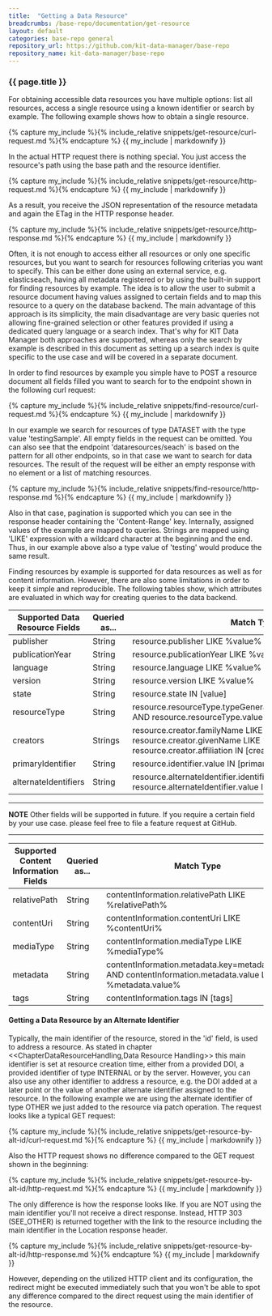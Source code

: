 ```yaml
---
title:  "Getting a Data Resource"
breadcrumbs: /base-repo/documentation/get-resource
layout: default
categories: base-repo general
repository_url: https://github.com/kit-data-manager/base-repo
repository_name: kit-data-manager/base-repo
---
```


### {{ page.title }}

For obtaining accessible data resources you have multiple options: list all resources, access a single resource using a known identifier or search by example. The following example shows how to obtain a 
single resource.

{% capture my_include %}{% include_relative snippets/get-resource/curl-request.md %}{% endcapture %}
{{ my_include | markdownify }}

In the actual HTTP request there is nothing special. You just access the resource's path using the base path and the resource identifier.

{% capture my_include %}{% include_relative snippets/get-resource/http-request.md %}{% endcapture %}
{{ my_include | markdownify }}

As a result, you receive the JSON representation of the resource metadata and again the ETag in the HTTP response header. 

{% capture my_include %}{% include_relative snippets/get-resource/http-response.md %}{% endcapture %}
{{ my_include | markdownify }}

Often, it is not enough to access either all resources or only one specific resources, but you want to search for resources following criterias you want to specify. This can be either done using an external service, 
e.g. elasticseach, having all metadata registered or by using the built-in support for finding resources by example. The idea is to allow the user to submit a resource document having values assigned to 
certain fields and to map this resource to a query on the database backend. The main advantage of this approach is its simplicity, the main disadvantage are very basic queries not allowing fine-grained 
selection or other features provided if using a dedicated query language or a search index. That's why for KIT Data Manager both approaches are supported, whereas only the search by example is described in this
document as setting up a search index is quite specific to the use case and will be covered in a separate document.

In order to find resources by example you simple have to POST a resource document all fields filled you want to search for to the endpoint shown in the following curl request: 

{% capture my_include %}{% include_relative snippets/find-resource/curl-request.md %}{% endcapture %}
{{ my_include | markdownify }}

In our example we search for resources of type DATASET with the type value 'testingSample'. All empty fields in the request can be omitted. You can also see that the endpoint 'dataresources/seach' is based on the
pattern for all other endpoints, so in that case we want to search for data resources. The result of the request will be either an empty response with no element or a list of matching resources. 

{% capture my_include %}{% include_relative snippets/find-resource/http-response.md %}{% endcapture %}
{{ my_include | markdownify }}

Also in that case, pagination is supported which you can see in the response header containing the 'Content-Range' key. Internally, assigned values of the example are mapped to queries. Strings are mapped using 'LIKE'
expression with a wildcard character at the beginning and the end. Thus, in our example above also a type value of 'testing' would produce the same result. 

Finding resources by example is supported for data resources as well as for content information. However, there are also some limitations in order to keep it simple and reproducible. The following tables show, which 
attributes are evaluated in which way for creating queries to the data backend.

|Supported Data Resource Fields|Queried as...|Match Type
|----|----|----
|publisher|String|resource.publisher LIKE %value%
|publicationYear|String|resource.publicationYear LIKE %value%
|language|String|resource.language LIKE %value%
|version|String|resource.version LIKE %value%
|state|String|resource.state IN [value]
|resourceType|String|resource.resourceType.typeGeneral=resourceType.typeGeneral AND resource.resourceType.value LIKE %resourceType.value%
|creators|Strings|resource.creator.familyName LIKE %creators.familyName% OR resource.creator.givenName LIKE %creators.givenName% OR resource.creator.affiliation IN [creators.affiliation]
|primaryIdentifier|String|resource.identifier.value IN [primaryIdentifier.value]
|alternateIdentifiers|String|resource.alternateIdentifier.identifierType!=INTERNAL AND resource.alternateIdentifier.value IN [alternateIdentifiers.value]

---
**NOTE**
Other fields will be supported in future. If you require a certain field by your use case. please feel free to file a feature request at GitHub.

---


|Supported Content Information Fields|Queried as...|Match Type 
|----|----|----
|relativePath|String|contentInformation.relativePath LIKE %relativePath%
|contentUri|String|contentInformation.contentUri LIKE %contentUri%
|mediaType|String|contentInformation.mediaType LIKE %mediaType%
|metadata|String|contentInformation.metadata.key=metadata.key AND contentInformation.metadata.value LIKE %metadata.value%
|tags|String|contentInformation.tags IN [tags]


#### Getting a Data Resource by an Alternate Identifier

Typically, the main identifier of the resource, stored in the 'id' field, is used to address a resource. As stated in chapter <<ChapterDataResourceHandling,Data Resource Handling>>
this main identifier is set at resource creation time, either from a provided DOI, a provided identifier of type INTERNAL or by the server. However, you can also use any other identifier to address a resource, 
e.g. the DOI added at a later point or the value of another alternate identifier assigned to the resource. In the following example we are using the alternate identifier of type OTHER we just added 
to the resource via patch operation. The request looks like a typical GET request:

{% capture my_include %}{% include_relative snippets/get-resource-by-alt-id/curl-request.md %}{% endcapture %}
{{ my_include | markdownify }}

Also the HTTP request shows no difference compared to the GET request shown in the beginning: 

{% capture my_include %}{% include_relative snippets/get-resource-by-alt-id/http-request.md %}{% endcapture %}
{{ my_include | markdownify }}

The only difference is how the response looks like. If you are NOT using the main identifier you'll not receive a direct response. Instead, HTTP 303 (SEE_OTHER) is returned together with the link
to the resource including the main identifier in the Location response header. 

{% capture my_include %}{% include_relative snippets/get-resource-by-alt-id/http-response.md %}{% endcapture %}
{{ my_include | markdownify }}

However, depending on the utilized HTTP client and its configuration, the redirect might be executed immediately such that you won't be able to spot any difference compared to the direct request 
using the main identifier of the resource.
